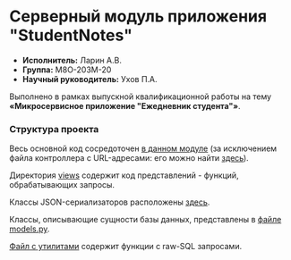 # Серверный модуль приложения "StudentNotes"
<ul>
  <li><b>Исполнитель:</b> Ларин А.В.</li>
  <li><b>Группа:</b> М8О-203М-20</li>
  <li><b>Научный руководитель:</b> Ухов П.А.</li>
</ul>
Выполнено в рамках выпускной квалификационной работы на тему <b>«Микросервисное приложение "Ежедневник студента"»</b>.

### Структура проекта

Весь основной код сосредоточен [в данном модуле](https://github.com/justalgit/StudentNotes-Server/tree/master/main) (за исключением файла контроллера с URL-адресами: его можно найти [здесь](https://github.com/justalgit/StudentNotes-Server/blob/master/StudentNotesServer/urls.py)).

Директория [views](https://github.com/justalgit/StudentNotes-Server/tree/master/main/views) содержит код представлений - функций, обрабатывающих запросы.

Классы JSON-сериализаторов расположены [здесь](https://github.com/justalgit/StudentNotes-Server/blob/master/main/serializers.py).

Классы, описывающие сущности базы данных, представлены в [файле models.py](https://github.com/justalgit/StudentNotes-Server/blob/master/main/models.py).

[Файл с утилитами](https://github.com/justalgit/StudentNotes-Server/blob/master/main/utils/raw_query_utils.py) содержит функции с raw-SQL запросами.
